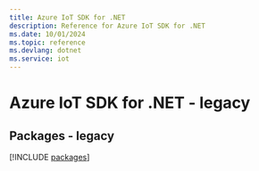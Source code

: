 ```yaml
---
title: Azure IoT SDK for .NET
description: Reference for Azure IoT SDK for .NET
ms.date: 10/01/2024
ms.topic: reference
ms.devlang: dotnet
ms.service: iot
---
```

# Azure IoT SDK for .NET - legacy
## Packages - legacy
[!INCLUDE [packages](iot-index.md)]
